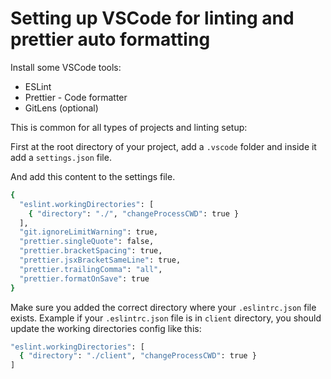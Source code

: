 # Setting up VSCode for linting and prettier auto formatting

Install some VSCode tools:

- ESLint
- Prettier - Code formatter
- GitLens (optional)

This is common for all types of projects and linting setup:

First at the root directory of your project, add a `.vscode` folder and inside it add a `settings.json` file.

And add this content to the settings file.

```bash
{
  "eslint.workingDirectories": [
    { "directory": "./", "changeProcessCWD": true }
  ],
  "git.ignoreLimitWarning": true,
  "prettier.singleQuote": false,
  "prettier.bracketSpacing": true,
  "prettier.jsxBracketSameLine": true,
  "prettier.trailingComma": "all",
  "prettier.formatOnSave": true
}
```

Make sure you added the correct directory where your `.eslintrc.json` file exists. Example if your `.eslintrc.json` file is in `client` directory, you should update the working directories config like this:

```bash
"eslint.workingDirectories": [
  { "directory": "./client", "changeProcessCWD": true }
]
```
